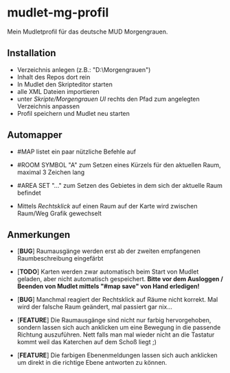 # mudlet-mg-profil
Mein Mudletprofil für das deutsche MUD Morgengrauen.

## Installation
- Verzeichnis anlegen (z.B.: "D:\\Morgengrauen")
- Inhalt des Repos dort rein
- In Mudlet den Skripteditor starten
- alle XML Dateien importieren
- unter *Skripte/Morgengrauen UI* rechts den Pfad zum angelegten Verzeichnis anpassen
- Profil speichern und Mudlet neu starten

## Automapper
- #MAP listet ein paar nützliche Befehle auf

- #ROOM SYMBOL "A" zum Setzen eines Kürzels für den aktuellen Raum, maximal 3 Zeichen lang
- #AREA SET "..." zum Setzen des Gebietes in dem sich der aktuelle Raum befindet
- Mittels *Rechtsklick* auf einen Raum auf der Karte wird zwischen Raum/Weg Grafik gewechselt

## Anmerkungen

- [**BUG**] Raumausgänge werden erst ab der zweiten empfangenen Raumbeschreibung eingefärbt

- [**TODO**] Karten werden zwar automatisch beim Start von Mudlet geladen, aber nicht automatisch gespeichert. **Bitte vor dem Ausloggen / Beenden von Mudlet mittels "#map save" von Hand erledigen!**

- [**BUG**] Manchmal reagiert der Rechtsklick auf Räume nicht korrekt. Mal wird der falsche Raum geändert, mal passiert gar nix...

- [**FEATURE**] Die Raumausgänge sind nicht nur farbig hervorgehoben, sondern lassen sich auch anklicken um eine Bewegung in die passende Richtung auszuführen. Nett falls man mal wieder nicht an die Tastatur kommt weil das Katerchen auf dem Schoß liegt ;)

- [**FEATURE**] Die farbigen Ebenenmeldungen lassen sich auch anklicken um direkt in die richtige Ebene antworten zu können.